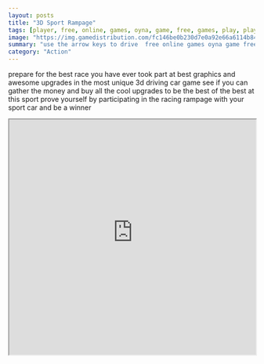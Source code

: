 ```yaml
---
layout: posts
title: "3D Sport Rampage"
tags: [player, free, online, games, oyna, game, free, games, play, play, games]
image: "https://img.gamedistribution.com/fc146be0b230d7e0a92e66a6114b840d.jpg"
summary: "use the arrow keys to drive  free online games oyna game free games play play games"
category: "Action"
---
```


prepare for the best race you have ever took part at best graphics and awesome upgrades in the most unique 3d driving car game see if you can gather the money and buy all the cool upgrades to be the best of the best at this sport prove yourself by participating in the racing rampage with your sport car and be a winner

<iframe width="100%" height="480px;" src="https://flash.gamedistribution.com?game=fc146be0b230d7e0a92e66a6114b840d"></iframe>